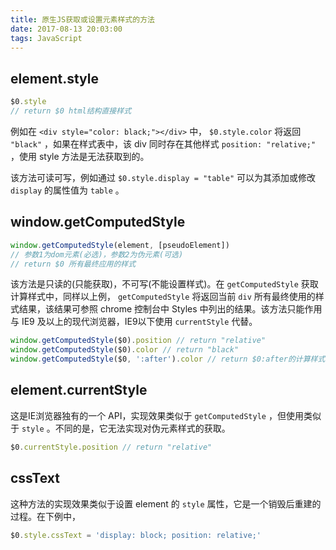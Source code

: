 ```yaml
---
title: 原生JS获取或设置元素样式的方法
date: 2017-08-13 20:03:00
tags: JavaScript
---
```


## element.style

```js
$0.style
// return $0 html结构直接样式
```

例如在 `<div style="color: black;"></div>` 中， `$0.style.color` 将返回 `"black"` ，如果在样式表中，该 div 同时存在其他样式 `position: "relative;"` ，使用 style 方法是无法获取到的。

该方法可读可写，例如通过 `$0.style.display = "table"` 可以为其添加或修改 `display` 的属性值为 `table` 。

<!-- more -->

## window.getComputedStyle

```js
window.getComputedStyle(element, [pseudoElement])
// 参数1为dom元素(必选)，参数2为伪元素(可选)
// return $0 所有最终应用的样式
```

该方法是只读的(只能获取)，不可写(不能设置样式)。在 `getComputedStyle` 获取计算样式中，同样以上例， `getComputedStyle` 将返回当前 `div` 所有最终使用的样式结果，该结果可参照 chrome 控制台中 Styles 中列出的结果。该方法只能作用与 IE9 及以上的现代浏览器，IE9以下使用 `currentStyle` 代替。

```js
window.getComputedStyle($0).position // return "relative"
window.getComputedStyle($0).color // return "black"
window.getComputedStyle($0, ':after').color // return $0:after的计算样式
```

## element.currentStyle

这是IE浏览器独有的一个 API，实现效果类似于 `getComputedStyle` ，但使用类似于 `style` 。不同的是，它无法实现对伪元素样式的获取。

```js
$0.currentStyle.position // return "relative"
```

## cssText

这种方法的实现效果类似于设置 element 的 `style` 属性，它是一个销毁后重建的过程。在下例中，

```js
$0.style.cssText = 'display: block; position: relative;'
```
